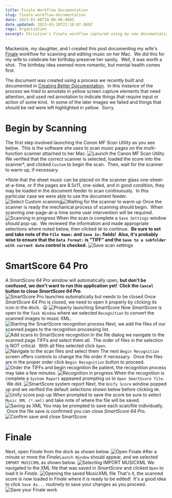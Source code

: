 ```yaml
---
title: Finale Workflow Documentation
slug: finale-workflow-documentation
date: 2023-02-08T18:00:00.000Z
date_updated: 2023-03-20T22:18:07.000Z
tags: Organization
excerpt: Christine's Finale workflow captured using my new documentation approach
---
```


Mackenzie, my daughter, and I created this post documenting my wife's [Finale](https://www.finalemusic.com/) workflow for scanning and editing music on her Mac.  We did this for my wife to celebrate her birthday preserve her sanity.  Well, it was worth a shot.  The birthday idea seemed more romantic, but mental health comes first.

The document was created using a process we recently built and documented in [Creating Better Documentation](https://static.grinnell.edu/dlad-blog/posts/138-creating-better-documentation/).  In this instance of the process we tried to annotate in yellow screen capture elements that need attention, and used red annotation to indicate things that require input or action of some kind.  In some of the later images we failed and things that should be red were left highlighted in yellow.  Sorry.

# Begin by Scanning

The first step involved launching the *Canon MF Scan Utility* as you see below.  This is the software she uses to scan music pages on the multi-function scanner attached to her Mac.
![Launch the Canon MF Scan Utility](https://sddocs.blob.core.windows.net/documentation/Finale-Workflow-Documentation/0010.png)
We verified that the correct scanner is selected, loaded the score into the scanner*, and clicked `Custom` to begin the scan.  Then, wait for the scanner to warm up, if necessary.

*Note that the sheet music can be placed on the scanner glass one-sheet-at-a-time, or if the pages are 8.5x11, one-sided, and in good condition, they may be loaded in the document feeder to scan continuously.  In this particular case we were able to use the document feeder.
![Select Custom scanning](https://sddocs.blob.core.windows.net/documentation/Finale-Workflow-Documentation/0015.png)![Waiting for the scanner to warm up](https://sddocs.blob.core.windows.net/documentation/Finale-Workflow-Documentation/0020.png)
Once the scanner is ready the mechanical process of scanning should begin.  When scanning one-page-at-a-time some user intervention will be required.
![Scanning in progress](https://sddocs.blob.core.windows.net/documentation/Finale-Workflow-Documentation/0028.png)
When the scan is complete a `Save Settings` window should pop-up.  We reviewed the information and made appropriate selections where noted below, then clicked `OK` to continue.  **Be sure to set and take note of the `File Name:` and `Save in:` fields!  Also, it's probably wise to ensure that the `Data Format:` is "TIFF" and the `Save to a subfolder with current date` control is checked.**
![Save scan settings](https://sddocs.blob.core.windows.net/documentation/Finale-Workflow-Documentation/0046.png)
# SmartScore 64 Pro

A *SmartScore 64 Pro* window will automatically open, **but don't be confused, we don't want to run this application yet!  Click the `Cancel` button to close *SmartScore 64 Pro***.
![SmartScore Pro launches automatically but needs to be closed](https://sddocs.blob.core.windows.net/documentation/Finale-Workflow-Documentation/0064.png)
Once *SmartScore 64 Pro* is closed, we need to open it properly by clicking its icon in the dock.  :frowning:
![Properly launching SmartScore](https://sddocs.blob.core.windows.net/documentation/Finale-Workflow-Documentation/0078.png)
Now *SmartScore* is open to the `Task Window` where we selected `Recognition` to convert the scanned images to music XML.
![Starting the SmartScore recognition process](https://sddocs.blob.core.windows.net/documentation/Finale-Workflow-Documentation/0089.png)
Next, we add the files of our scanned pages to the recognition processing list.
![Add scans to SmartScore recognition](https://sddocs.blob.core.windows.net/documentation/Finale-Workflow-Documentation/0094.png)
In the file dialog we navigate to the scanned page TIFFs and select them all.  The order of files in the selection is NOT critical.  With all files selected click `Open`.
![Navigate to the scan files and select them](https://sddocs.blob.core.windows.net/documentation/Finale-Workflow-Documentation/0105.png)
The next `Begin Recognition` screen offers controls to change the file order if necessary.  Once the files are in the proper order click `Begin Recognition` button to proceed.
![Order the TIFFs and begin recognition](https://sddocs.blob.core.windows.net/documentation/Finale-Workflow-Documentation/0134.png)
Be patient, the recognition process may take a few minutes.
![Recognition in progress](https://sddocs.blob.core.windows.net/documentation/Finale-Workflow-Documentation/0151.png)
When the recognition is complete a `System Report` appeared prompting us to `Open SmartScore file`.  We did.
![SmartScore system report](https://sddocs.blob.core.windows.net/documentation/Finale-Workflow-Documentation/0155.png)
Next, the `Unify Score` window popped up and we verified the default selections shown below before clicking `OK`.
![Unify score pop-up](https://sddocs.blob.core.windows.net/documentation/Finale-Workflow-Documentation/0157.png)
When prompted to save the score be sure to select `Music XML (*.xml)` and take note of where the file will be saved.
![Saving as XML](https://sddocs.blob.core.windows.net/documentation/Finale-Workflow-Documentation/0168.png)
You may be prompted to save each scan/file individually.  Once the file save is confirmed you can close *SmartScore 64 Pro*.
![Confirm save and close SmartScore](https://sddocs.blob.core.windows.net/documentation/Finale-Workflow-Documentation/0189.png)
# Finale

Next, open *Finale* from the dock as shown below.
![Open Finale](https://sddocs.blob.core.windows.net/documentation/Finale-Workflow-Documentation/0199.png)
After a minute or more the *Finale*`Launch Window` should appear, and we selected `IMPORT MUSICXML` as shown below.
![Selecting IMPORT MUSICXML](https://sddocs.blob.core.windows.net/documentation/Finale-Workflow-Documentation/0209.png)
We navigated to the XML file that was saved in *SmartScore* and clicked `Open` to load it in *Finale*.
![Opening the saved MusicXML file](https://sddocs.blob.core.windows.net/documentation/Finale-Workflow-Documentation/0224.png)
That's it, the scanned score is now loaded in *Finale* where it is ready to be edited!  It's a good idea to click `Save As...` routinely to save your changes as you proceed.
![Save your Finale work](https://sddocs.blob.core.windows.net/documentation/Finale-Workflow-Documentation/0237.png)
